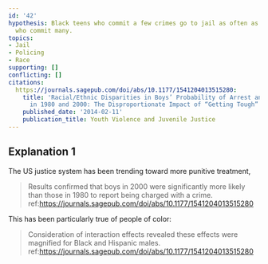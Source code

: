 ```yaml
---
id: '42'
hypothesis: Black teens who commit a few crimes go to jail as often as white teens
  who commit many.
topics:
- Jail
- Policing
- Race
supporting: []
conflicting: []
citations:
  https://journals.sagepub.com/doi/abs/10.1177/1541204013515280:
    title: 'Racial/Ethnic Disparities in Boys’ Probability of Arrest and Court Actions
      in 1980 and 2000: The Disproportionate Impact of “Getting Tough” on Crime'
    published_date: '2014-02-11'
    publication_title: Youth Violence and Juvenile Justice
---
```

## Explanation 1

The US justice system has been trending toward more punitive treatment,

> Results confirmed that boys in 2000 were significantly more likely than those in 1980 to report being charged with a crime.
> ref:https://journals.sagepub.com/doi/abs/10.1177/1541204013515280

This has been particularly true of people of color:

> Consideration of interaction effects revealed these effects were magnified for Black and Hispanic males.
> ref:https://journals.sagepub.com/doi/abs/10.1177/1541204013515280
